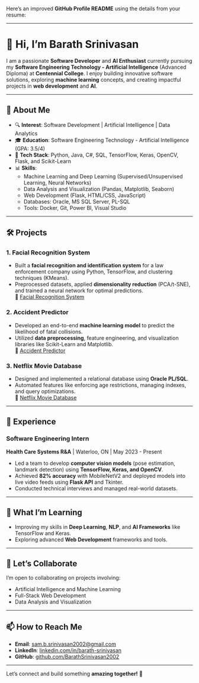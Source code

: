 Here’s an improved **GitHub Profile README** using the details from your resume:

---

# 👋 Hi, I’m **Barath Srinivasan**

I am a passionate **Software Developer** and **AI Enthusiast** currently pursuing my **Software Engineering Technology - Artificial Intelligence** (Advanced Diploma) at **Centennial College**. I enjoy building innovative software solutions, exploring **machine learning** concepts, and creating impactful projects in **web development** and **AI**.

---

## 🚀 **About Me**
- 🔍 **Interest**:  Software Development | Artificial Intelligence | Data Analytics
- 🎓 **Education**: Software Engineering Technology - Artificial Intelligence (GPA: 3.5/4)  
- 🔧 **Tech Stack**: Python, Java, C#, SQL, TensorFlow, Keras, OpenCV, Flask, and Scikit-Learn  
- 📊 **Skills**:  
   - Machine Learning and Deep Learning (Supervised/Unsupervised Learning, Neural Networks)  
   - Data Analysis and Visualization (Pandas, Matplotlib, Seaborn)  
   - Web Development (Flask, HTML/CSS, JavaScript)  
   - Databases: Oracle, MS SQL Server, PL-SQL  
   - Tools: Docker, Git, Power BI, Visual Studio  

---

## 🛠️ **Projects**
### **1. Facial Recognition System**
- Built a **facial recognition and identification system** for a law enforcement company using Python, TensorFlow, and clustering techniques (KMeans).
- Preprocessed datasets, applied **dimensionality reduction** (PCA/t-SNE), and trained a neural network for optimal predictions.  
🔗 [Facial Recognition System](https://github.com/BarathSrinivasan2002/UnsupervisedLearningFacialRecognitionClusteringModel)

### **2. Accident Predictor**
- Developed an end-to-end **machine learning model** to predict the likelihood of fatal collisions.  
- Utilized **data preprocessing**, feature engineering, and visualization libraries like Scikit-Learn and Matplotlib.  
🔗 [Accident Predictor](https://github.com/SalmaChaaban/COMP247_End_to_End_Project)

### **3. Netflix Movie Database**
- Designed and implemented a relational database using **Oracle PL/SQL**.  
- Automated features like enforcing age restrictions, managing indexes, and query optimizations.  
🔗 [Netflix Movie Database](https://github.com/BarathSrinivasan2002/Netflix-Database)

---

## 💼 **Experience**
### **Software Engineering Intern**  
**Health Care Systems R&A** | Waterloo, ON | May 2023 - Present  
- Led a team to develop **computer vision models** (pose estimation, landmark detection) using **TensorFlow, Keras, and OpenCV**.  
- Achieved **82% accuracy** with MobileNetV2 and deployed models into live video feeds using **Flask API** and Tkinter.  
- Conducted technical interviews and managed real-world datasets.

---

## 🌱 **What I’m Learning**
- Improving my skills in **Deep Learning**, **NLP**, and **AI Frameworks** like TensorFlow and Keras.  
- Exploring advanced **Web Development** frameworks and tools.

---

## 🤝 **Let’s Collaborate**
I’m open to collaborating on projects involving:  
- Artificial Intelligence and Machine Learning  
- Full-Stack Web Development  
- Data Analysis and Visualization  

---

## 📫 **How to Reach Me**
- **Email**: [sam.b.srinivasan2002@gmail.com](mailto:sam.b.srinivasan2002@gmail.com)  
- **LinkedIn**: [linkedin.com/in/barath-srinivasan](https://www.linkedin.com/in/barath-srinivasan-b78b8b1ab/)  
- **GitHub**: [github.com/BarathSrinivasan2002](https://github.com/BarathSrinivasan2002)  

---

Let’s connect and build something **amazing together!** 🚀

